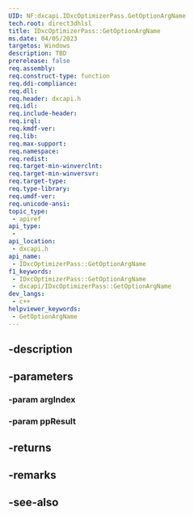 ```yaml
---
UID: NF:dxcapi.IDxcOptimizerPass.GetOptionArgName
tech.root: direct3dhlsl
title: IDxcOptimizerPass::GetOptionArgName
ms.date: 04/05/2023
targetos: Windows
description: TBD
prerelease: false
req.assembly: 
req.construct-type: function
req.ddi-compliance: 
req.dll: 
req.header: dxcapi.h
req.idl: 
req.include-header: 
req.irql: 
req.kmdf-ver: 
req.lib: 
req.max-support: 
req.namespace: 
req.redist: 
req.target-min-winverclnt: 
req.target-min-winversvr: 
req.target-type: 
req.type-library: 
req.umdf-ver: 
req.unicode-ansi: 
topic_type:
 - apiref
api_type:
 - 
api_location:
 - dxcapi.h
api_name:
 - IDxcOptimizerPass::GetOptionArgName
f1_keywords:
 - IDxcOptimizerPass::GetOptionArgName
 - dxcapi/IDxcOptimizerPass::GetOptionArgName
dev_langs:
 - c++
helpviewer_keywords:
 - GetOptionArgName
---
```


## -description

## -parameters

### -param argIndex

### -param ppResult

## -returns

## -remarks

## -see-also

